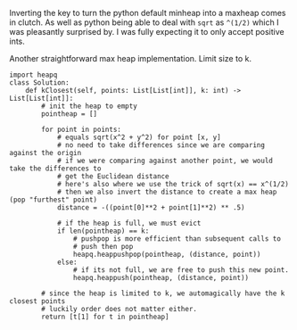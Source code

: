 Inverting the key to turn the python default minheap into a maxheap comes in clutch. As well as python being able to deal with `sqrt` as `^(1/2)` which I was pleasantly surprised by. I was fully expecting it to only accept positive ints.

Another straightforward max heap implementation. Limit size to k.

```
import heapq
class Solution:
    def kClosest(self, points: List[List[int]], k: int) -> List[List[int]]:
        # init the heap to empty
        pointheap = []

        for point in points:
            # equals sqrt(x^2 + y^2) for point [x, y]
            # no need to take differences since we are comparing against the origin
            # if we were comparing against another point, we would take the differences to
            # get the Euclidean distance
            # here's also where we use the trick of sqrt(x) == x^(1/2)
            # then we also invert the distance to create a max heap (pop "furthest" point)
            distance = -((point[0]**2 + point[1]**2) ** .5)  

            # if the heap is full, we must evict
            if len(pointheap) == k:
                # pushpop is more efficient than subsequent calls to
                # push then pop
                heapq.heappushpop(pointheap, (distance, point))
            else:
                # if its not full, we are free to push this new point.
                heapq.heappush(pointheap, (distance, point))

        # since the heap is limited to k, we automagically have the k closest points
        # luckily order does not matter either.
        return [t[1] for t in pointheap]
```
